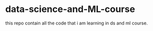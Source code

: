 # data-science-and-ML-course
this repo contain all the code that i am  learning in ds and ml course.
